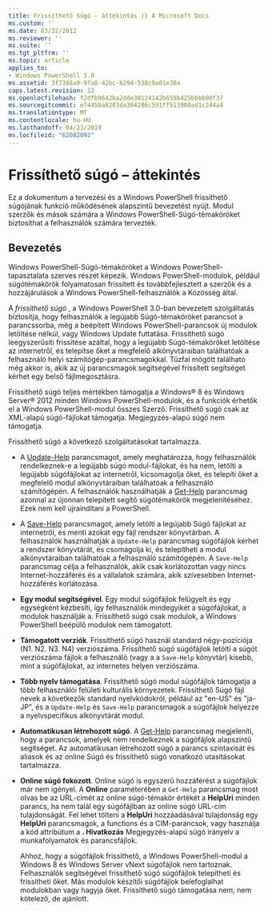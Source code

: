 ```yaml
---
title: Frissíthető Súgó – áttekintés |} A Microsoft Docs
ms.custom: ''
ms.date: 03/22/2012
ms.reviewer: ''
ms.suite: ''
ms.tgt_pltfrm: ''
ms.topic: article
applies_to:
- Windows PowerShell 3.0
ms.assetid: 3f7388a9-9fa8-42bc-b294-538c9a01e30a
caps.latest.revision: 12
ms.openlocfilehash: f2dfb9642ba2dde38124142b659b425bbbb00f37
ms.sourcegitcommit: e7445ba8203da304286c591ff513900ad1c244a4
ms.translationtype: MT
ms.contentlocale: hu-HU
ms.lasthandoff: 04/23/2019
ms.locfileid: "62082092"
---
```

# <a name="updatable-help-overview"></a>Frissíthető súgó – áttekintés

Ez a dokumentum a tervezési és a Windows PowerShell frissíthető súgójának funkció működésének alapszintű bevezetést nyújt. Modul szerzők és mások számára a Windows PowerShell-Súgó-témaköröket biztosíthat a felhasználók számára tervezték.

## <a name="introduction"></a>Bevezetés

Windows PowerShell-Súgó-témaköröket a Windows PowerShell-tapasztalata szerves részét képezik. Windows PowerShell-modulok, például súgótémakörök folyamatosan frissített és továbbfejlesztett a szerzők és a hozzájárulások a Windows PowerShell-felhasználók a Közösség által.

A *frissíthető súgó* , a Windows PowerShell 3.0-ban bevezetett szolgáltatás biztosítja, hogy felhasználók a legújabb Súgó-témaköröket parancsot a parancssorba, még a beépített Windows PowerShell-parancsok új modulok letöltése nélkül, vagy Windows Update futtatása. Frissíthető súgó leegyszerűsíti frissítése azáltal, hogy a legújabb Súgó-témaköröket letöltése az internetről, és telepítse őket a megfelelő alkönyvtáraiban találhatóak a felhasználó helyi számítógép-parancsmagokkal. Tűzfal mögött található még akkor is, akik az új parancsmagok segítségével frissített segítséget kérhet egy belső fájlmegosztásra.

Frissíthető súgó teljes mértékben támogatja a Windows® 8 és Windows Server® 2012 minden Windows PowerShell-modulok, és a funkciók érhetők el a Windows PowerShell-modul összes Szerző. Frissíthető súgó csak az XML-alapú súgó-fájlokat támogatja. Megjegyzés-alapú súgó nem támogatja.

Frissíthető súgó a következő szolgáltatásokat tartalmazza.

- A [Update-Help](/powershell/module/Microsoft.PowerShell.Core/Update-Help) parancsmagot, amely meghatározza, hogy felhasználók rendelkeznek-e a legújabb súgó modul-fájlokat, és ha nem, letölti a legújabb súgófájlokat az internetről, kicsomagolja őket, és telepíti őket a megfelelő modul alkönyvtáraiban találhatóak a felhasználó számítógépén.
  A felhasználók használhatják a [Get-Help](/powershell/module/Microsoft.PowerShell.Core/Get-Help) parancsmag azonnal az újonnan telepített segítő súgótémakörök megjelenítéséhez.
  Ezek nem kell újraindítani a PowerShell.

- A [Save-Help](/powershell/module/Microsoft.PowerShell.Core/Save-Help) parancsmagot, amely letölti a legújabb Súgó fájlokat az internetről, és menti azokat egy fájl rendszer könyvtárban. A felhasználók használhatják a `Update-Help` parancsmag súgófájlok kérhet a rendszer könyvtárát, és csomagolja ki, és telepítheti a modul alkönyvtáraiban találhatóak a felhasználó számítógépén. A `Save-Help` parancsmag célja a felhasználók, akik csak korlátozottan vagy nincs Internet-hozzáférés és a vállalatok számára, akik szívesebben Internet-hozzáférés korlátozása.

- **Egy modul segítségével**. Egy modul súgófájlok felügyelt és egy egységként kézbesíti, így felhasználók mindegyikét a súgófájlokat, a modulok használják a. Frissíthető súgó csak modulok, a Windows PowerShell beépülő modulok nem támogatott.

- **Támogatott verziók**. Frissíthető súgó használ standard négy-pozíciója (N1. N2. N3. N4) verziószáma. Frissíthető súgó súgófájlok letölti a súgót verziószáma fájlok a felhasználó (vagy a a `Save-Help` könyvtár) kisebb, mint a súgófájlokat, az internetes helyen verziószáma.

- **Több nyelv támogatása**. Frissíthető súgó modul súgófájlok támogatja a több felhasználói felületi kulturális környezetek. Frissíthető Súgó fájl nevek a következők standard nyelvkódokról, például az "en-US" és "ja-JP", és a `Update-Help` és `Save-Help` parancsmagok a súgófájlok helyezze a nyelvspecifikus alkönyvtárát modul.

- **Automatikusan létrehozott súgó**. A [Get-Help](/powershell/module/Microsoft.PowerShell.Core/Get-Help) parancsmag megjeleníti, hogy a parancsok, amelyek nem rendelkeznek a súgófájlok alapszintű segítséget. Az automatikusan létrehozott súgó a parancs szintaxisát és aliasok és az online Súgó és frissíthető súgó vonatkozó utasításokat tartalmazza.

- **Online súgó fokozott**. Online súgó is egyszerű hozzáférést a súgófájlok már nem igényel. A **Online** paraméterében a `Get-Help` parancsmag most olvas be az URL-címét az online súgó-témakör értékét a **HelpUri** minden parancs, ha nem talál egy súgófájlban az online súgó URL-cím tulajdonságát. Fel lehet tölteni a **HelpUri** hozzáadásával tulajdonság egy **HelpUri** parancsmagok, a functions és a CIM-parancsok, vagy használja a kód attribútum a **. Hivatkozás** Megjegyzés-alapú súgó irányelv a munkafolyamatok és parancsfájlok.

  Ahhoz, hogy a súgófájlok frissíthető, a Windows PowerShell-modul a Windows 8 és Windows Server vNext súgófájlok nem tartoznak. Felhasználók segítségével frissíthető súgó súgófájlok telepítheti és frissítheti őket. Más modulok készítői súgófájlok belefoglalhat modulokban vagy hagyja őket. Frissíthető súgó támogatása nem, nem kötelező, de ajánlott.
